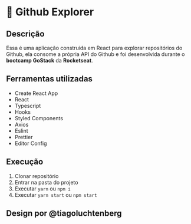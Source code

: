 # :rocket: Github Explorer

## Descrição

Essa é uma aplicação construída em React para explorar repositórios do Github, ela consome a própria API do Github e foi desenvolvida durante o **bootcamp GoStack** da **Rocketseat**.

## Ferramentas utilizadas

- Create React App
- React
- Typescript
- Hooks
- Styled Components
- Axios
- Eslint
- Prettier
- Editor Config

## Execução

1. Clonar repositório
2. Entrar na pasta do projeto
3. Executar `yarn` ou `npm i`
4. Executar `yarn start` ou `npm start`

## Design por @tiagoluchtenberg

